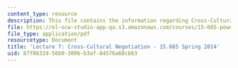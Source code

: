 ```yaml
---
content_type: resource
description: This file contains the information regarding Cross-Cultural Negotiation.
file: https://ol-ocw-studio-app-qa.s3.amazonaws.com/courses/15-665-power-and-negotiation-spring-2014/87f0b32d56b0309bb3af84576a68cbb3_MIT15_665S14_Class_7_Lect.pdf
file_type: application/pdf
resourcetype: Document
title: 'Lecture 7: Cross-Cultural Negotiation - 15.665 Spring 2014'
uid: 87f0b32d-56b0-309b-b3af-84576a68cbb3
---
```

